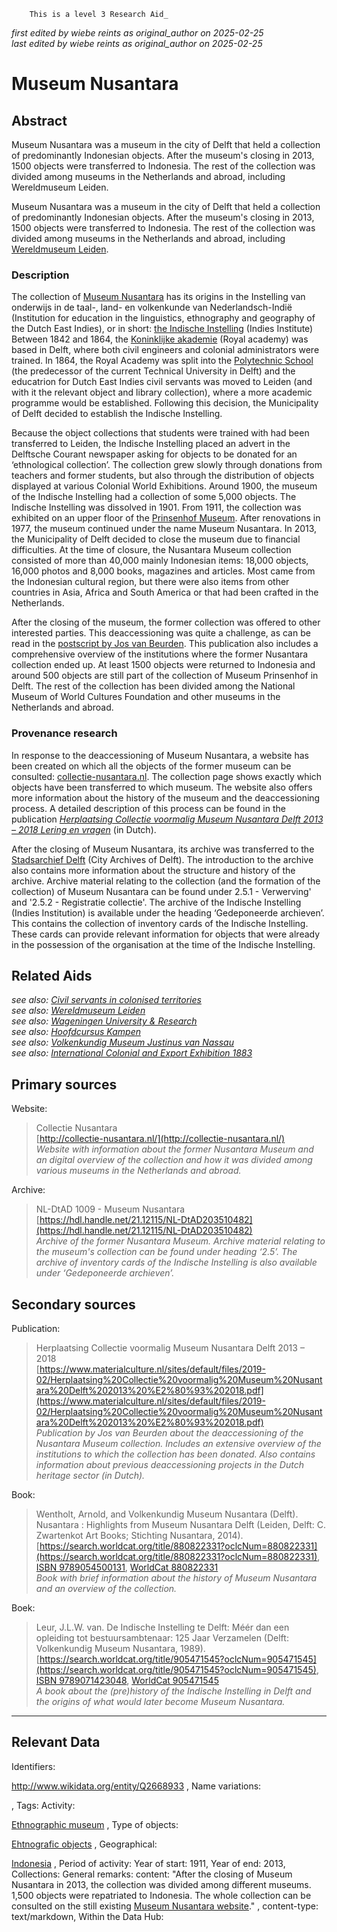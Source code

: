 
        This is a level 3 Research Aid_  
_first edited by wiebe reints as original_author on 2025-02-25_  
_last edited by wiebe reints as original_author on 2025-02-25_


# Museum Nusantara


## Abstract

Museum Nusantara was a museum in the city of Delft that held a collection of predominantly Indonesian objects. After the museum's closing in 2013, 1500 objects were transferred to Indonesia. The rest of the collection was divided among museums in the Netherlands and abroad, including Wereldmuseum Leiden.

Museum Nusantara was a museum in the city of Delft that held a collection of predominantly Indonesian objects. After the museum's closing in 2013, 1500 objects were transferred to Indonesia. The rest of the collection was divided among museums in the Netherlands and abroad, including [Wereldmuseum Leiden](https://app.colonialcollections.nl/en/research-guide/https%3A%2F%2Fn2t%252Enet%2Fark%3A%2F27023%2F77c1a0cf982b33b9e88073c4a704049b).

### Description

The collection of [Museum Nusantara](http://www.wikidata.org/entity/Q2668933) has its origins in the Instelling van onderwijs in de taal-, land- en volkenkunde van Nederlandsch-Indië (Institution for education in the linguistics, ethnography and geography of the Dutch East Indies), or in short: [the Indische Instelling](http://www.wikidata.org/entity/Q62604589) (Indies Institute) Between 1842 and 1864, the [Koninklijke akademie](http://www.wikidata.org/entity/Q21029912) (Royal academy) was based in Delft, where both civil engineers and colonial administrators were trained. In 1864, the Royal Academy was split into the [Polytechnic School](http://www.wikidata.org/entity/Q56587288) (the predecessor of the current Technical University in Delft) and the educatrion for Dutch East Indies civil servants was moved to Leiden (and with it the relevant object and library collection), where a more academic programme would be established. Following this decision, the Municipality of Delft decided to establish the Indische Instelling.

Because the object collections that students were trained with had been transferred to Leiden, the Indische Instelling placed an advert in the Delftsche Courant newspaper asking for objects to be donated for an ‘ethnological collection’. The collection grew slowly through donations from teachers and former students, but also through the distribution of objects displayed at various Colonial World Exhibitions. Around 1900, the museum of the Indische Instelling had a collection of some 5,000 objects. The Indische Instelling was dissolved in 1901. From 1911, the collection was exhibited on an upper floor of the [Prinsenhof Museum](http://www.wikidata.org/entity/Q281903). After renovations in 1977, the museum continued under the name Museum Nusantara. In 2013, the Municipality of Delft decided to close the museum due to financial difficulties. At the time of closure, the Nusantara Museum collection consisted of more than 40,000 mainly Indonesian items: 18,000 objects, 16,000 photos and 8,000 books, magazines and articles. Most came from the Indonesian cultural region, but there were also items from other countries in Asia, Africa and South America or that had been crafted in the Netherlands. 

After the closing of the museum, the former collection was offered to other interested parties. This deaccessioning was quite a challenge, as can be read in the [postscript by Jos van Beurden](https://www.materialculture.nl/sites/default/files/2019-02/Herplaatsing%20Collectie%20voormalig%20Museum%20Nusantara%20Delft%202013%20%E2%80%93%202018.pdf). This publication also includes a comprehensive overview of the institutions where the former Nusantara collection ended up. At least 1500 objects were returned to Indonesia and around 500 objects are still part of the collection of Museum Prinsenhof in Delft. The rest of the collection has been divided among the National Museum of World Cultures Foundation and other museums in the Netherlands and abroad.

### Provenance research

In response to the deaccessioning of Museum Nusantara, a website has been created on which all the objects of the former museum can be consulted: [collectie-nusantara.nl](http://collectie-nusantara.nl/). The collection page shows exactly which objects have been transferred to which museum. The website also offers more information about the history of the museum and the deaccessioning process. A detailed description of this process can be found in the publication _[Herplaatsing Collectie voormalig Museum Nusantara Delft 2013 – 2018 Lering en vragen](https://www.materialculture.nl/sites/default/files/2019-02/Herplaatsing%20Collectie%20voormalig%20Museum%20Nusantara%20Delft%202013%20%E2%80%93%202018.pdf)_ (in Dutch). 

After the closing of Museum Nusantara, its archive was transferred to the [Stadsarchief Delft](https://zoeken.stadsarchiefdelft.nl/detail.php?nav_id=0-2&id=203510482&index=0#) (City Archives of Delft). The introduction to the archive also contains more information about the structure and history of the archive. Archive material relating to the collection (and the formation of the collection) of Museum Nusantara can be found under 2.5.1 - Verwerving' and '2.5.2 - Registratie collectie'. The archive of the Indische Instelling (Indies Institution) is available under the heading ‘Gedeponeerde archieven’. This contains the collection of inventory cards of the Indische Instelling. These cards can provide relevant information for objects that were already in the possession of the organisation at the time of the Indische Instelling.


## Related Aids

_see also: [Civil servants in colonised territories](niveau2/English/CivilServants_20240316.yml)_  
_see also: [Wereldmuseum Leiden](niveau3/English/WMLeiden_20240508.yml)_  
_see also: [Wageningen University & Research](niveau3/English/WageningenUniversity_20240508.yml)_  
_see also: [Hoofdcursus Kampen](published/niveau3/English/HoofdcursusKampen_20250513.yml)_  
_see also: [Volkenkundig Museum Justinus van Nassau](published/niveau3/English/JustinusNassau_20250513.yml)_  
_see also: [International Colonial and Export Exhibition 1883](published/niveau3/English/Wereldtentoonstelling1883_20250602.yml)_  

## Primary sources

Website:
  > Collectie Nusantara  
> [http://collectie-nusantara.nl/](http://collectie-nusantara.nl/)  
> _Website with information about the former Nusantara Museum and an digital overview of the collection and how it was divided among various museums in the Netherlands and abroad._  

Archive:
  > NL-DtAD 1009 - Museum Nusantara  
> [https://hdl.handle.net/21.12115/NL-DtAD203510482](https://hdl.handle.net/21.12115/NL-DtAD203510482)  
> _Archive of the former Nusantara Museum. Archive material relating to the museum's collection can be found under heading ‘2.5’. The archive of inventory cards of the Indische Instelling is also available under ‘Gedeponeerde archieven’._  

## Secondary sources

Publication:
  > Herplaatsing Collectie voormalig Museum Nusantara Delft 2013 – 2018  
> [https://www.materialculture.nl/sites/default/files/2019-02/Herplaatsing%20Collectie%20voormalig%20Museum%20Nusantara%20Delft%202013%20%E2%80%93%202018.pdf](https://www.materialculture.nl/sites/default/files/2019-02/Herplaatsing%20Collectie%20voormalig%20Museum%20Nusantara%20Delft%202013%20%E2%80%93%202018.pdf)  
> _Publication by Jos van Beurden about the deaccessioning of the Nusantara Museum collection. Includes an extensive overview of the institutions to which the collection has been donated. Also contains information about previous deaccessioning projects in the Dutch heritage sector (in Dutch)._  

Book:
  > Wentholt, Arnold, and Volkenkundig Museum Nusantara (Delft). Nusantara : Highlights from Museum Nusantara Delft (Leiden, Delft: C. Zwartenkot Art Books; Stichting Nusantara, 2014).  
> [https://search.worldcat.org/title/880822331?oclcNum=880822331](https://search.worldcat.org/title/880822331?oclcNum=880822331), [ISBN 9789054500131](https://isbnsearch.org/isbn/9789054500131), [WorldCat 880822331](https://search.worldcat.org/title/880822331)  
> _Book with brief information about the history of Museum Nusantara and an overview of the collection._  

Boek:
  > Leur, J.L.W. van. De Indische Instelling te Delft: Méér dan een opleiding tot bestuursambtenaar: 125 Jaar Verzamelen (Delft: Volkenkundig Museum Nusantara, 1989).  
> [https://search.worldcat.org/title/905471545?oclcNum=905471545](https://search.worldcat.org/title/905471545?oclcNum=905471545), [ISBN 9789071423048](https://isbnsearch.org/isbn/9789071423048), [WorldCat 905471545](https://search.worldcat.org/title/905471545)  
> _A book about the (pre)history of the Indische Instelling in Delft and the origins of what would later become Museum Nusantara._  



---
## Relevant Data 
Identifiers:
  
http://www.wikidata.org/entity/Q2668933
,
  Name variations:
  

,
  Tags:
  Activity:
  
[Ethnographic museum](http://vocab.getty.edu/aat/300451067)
,
  Type of objects:
  
[Ehtnografic objects](http://vocab.getty.edu/aat/300234108)
,
  Geographical:
  
[Indonesia](https://sws.geonames.org/1643084)
,
  Period of activity:
  Year of start:
  1911,
  Year of end:
  2013,
  Collections:
  General remarks:
  content:
  "After the closing of Museum Nusantara in 2013, the collection was divided among different museums. 1,500 objects were repatriated to Indonesia. The whole collection can be consulted on the still existing [Museum Nusantara website](http://collectie-nusantara.nl/)."
,
  content-type:
  text/markdown,
  Within the Data Hub:
  
        
